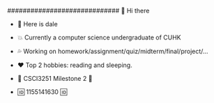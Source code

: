 ############################# 🙌 Hi there

- 👦 Here is dale
- 💥 Currently a computer science undergraduate of CUHK
- 💦 Working on homework/assignment/quiz/midterm/final/project/...
- ❤️ Top 2 hobbies: reading and sleeping.

- 🏃 CSCI3251 Milestone 2 🏃
- 🆔 1155141630 🆔

